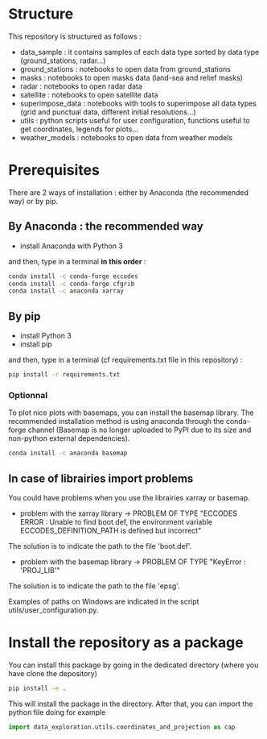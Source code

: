 # Structure

This repository is structured as follows :
* data_sample : it contains samples of each data type sorted by data type (ground_stations, radar...)
* ground_stations : notebooks to open data from ground_stations
* masks : notebooks to open masks data (land-sea and relief masks)
* radar : notebooks to open radar data
* satellite : notebooks to open satellite data
* superimpose_data : notebooks with tools to superimpose all data types (grid and punctual data, different initial resolutions...)
* utils : python scripts useful for user configuration, functions useful to get coordinates, legends for plots...
* weather_models : notebooks to open data from weather models

# Prerequisites

There are 2 ways of installation : either by Anaconda (the recommended way) or by pip.

## By Anaconda : the recommended way
* install Anaconda with Python 3

and then, type in a terminal **in this order** :

```sh
conda install -c conda-forge eccodes
conda install -c conda-forge cfgrib
conda install -c anaconda xarray
```

## By pip
* install Python 3
* install pip

and then, type in a terminal (cf requirements.txt file in this repository) :
```sh
pip install -r requirements.txt 
```

### Optionnal

To plot nice plots with basemaps, you can install the basemap library. The recommended installation method is using anaconda through the conda-forge channel (Basemap is no longer uploaded to PyPI due to its size and non-python external dependencies).

```sh
conda install -c anaconda basemap
```

## In case of librairies import problems

You could have problems when you use the librairies xarray or basemap. 
* problem with the xarray library -> PROBLEM OF TYPE "ECCODES ERROR   :  Unable to find boot.def, the environment variable ECCODES_DEFINITION_PATH is defined but incorrect"

The solution is to indicate the path to the file 'boot.def'. 

* problem with the basemap library -> PROBLEM OF TYPE "KeyError : 'PROJ_LIB'"

The solution is to indicate the path to the file 'epsg'. 

Examples of paths on Windows are indicated in the script utils/user_configuration.py.

# Install the repository as a package

You can install this package by going in the dedicated directory (where you have clone the depository)

```sh
pip install -e .
```

This will install the package in the directory. 
After that, you can import the python file doing for example 

```python
import data_exploration.utils.coordinates_and_projection as cap
```



